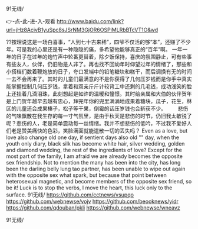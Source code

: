 
91无线/




👉-点-此-进-入-观看  http://www.baidu.com/link?url=jHz8AcivB1yuSpc8sJSrNM3GjOR6OSPiMLRbBTcVT1O&wd




??按理说这是一场白喜事，“人到七十古来稀”，四爷不仅活的够“本”，还赚了不少年。可是我的心里还是有一种隐隐的痛，多希望他能够真正的“百年”啊。
一年一年的日子在过年的炮竹声中轮番更替着，除夕饭保持，喜庆的氛围静止，可有些事有些友人，伙伴，仍旧物是人非了。再也找不回幼年时仰望过年的情绪了，那些和小搭档们数着鞭炮放的日子，夸口发端中的铅笔糖块和糕干，而后调换有无的时间一去不会再来了。其时的儿童们最满意的不是你获得了几何压岁钱而是你手中真实能掌握控制几何压岁钱，拿着和双亲斤斤计较背工中还剩的几毛钱，成功浅笑的脸上还挂着几滴泪珠，此刻想起是如许的温暖和憧憬。其时给亲属和大伯的伙伴贺年是上门贺年越早去越有忠心，拜完年你的兜里满满地成果着糖块，瓜子，花生，林区的儿童还会成果榛子，松子等干果，倒霉的话压岁钱也会斩获不少。
　　悲伤的气味飘散在我生存的每一寸气氛里，是由于秋天是悲伤的时节，仍旧我太敏锐了呢？悲伤的人，老是简单震动每一丝情绪。我并不想悲伤的低吟，不过我不爱好人们老是赞美痛快的色彩，笑脸满面就能遣散一切的丢失吗？
Even as a love, but love also change old one day, if sentient days also old "" day, when the youth only diary, black silk has become white hair, silver wedding, golden and diamond wedding, the rest of the ingredients of love?
Except for the most part of the family, I am afraid we are already becomes the opposite sex friendship.
Not to mention the many has been into the city, has long been the darling belly lung tao partner, has been unable to wipe out again with the opposite sex what spark, but because that point between heterosexual magnetic, and become members of the opposite sex friend, so be it!
Luck is to stop the verbs, I move the heart, this luck only to the surface.
91无线/ https://github.com/cctnews/vsupqo
https://github.com/webnewse/vojv
https://github.com/beooknews/yidr
https://github.com/qdouban/pkli
https://github.com/webnewse/wneavz





91无线/
